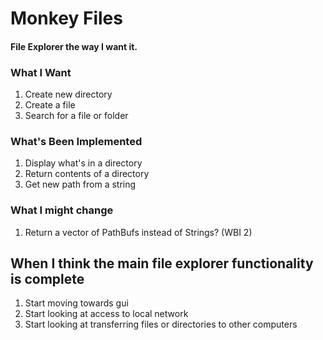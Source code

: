 # Monkey Files
#### File Explorer the way I want it.
### What I Want
1. Create new directory
2. Create a file
3. Search for a file or folder 
### What's Been Implemented
1. Display what's in a directory
2. Return contents of a directory
3. Get new path from a string
### What I might change
1. Return a vector of PathBufs instead of Strings? (WBI 2)
## When I think the main file explorer functionality is complete
1. Start moving towards gui
2. Start looking at access to local network
3. Start looking at transferring files or directories to other computers 
